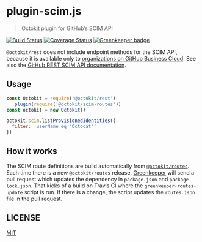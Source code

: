 # plugin-scim.js

> Octokit plugin for GitHub’s SCIM API

[![Build Status](https://travis-ci.org/octokit/plugin-scim.js.svg?branch=master)](https://travis-ci.org/octokit/plugin-scim.js)
[![Coverage Status](https://coveralls.io/repos/octokit/plugin-scim.js/badge.svg?branch=master)](https://coveralls.io/github/octokit/plugin-scim.js?branch=master)
[![Greenkeeper badge](https://badges.greenkeeper.io/octokit/plugin-scim.js.svg)](https://greenkeeper.io/)

`@octokit/rest` does not include endpoint methods for the SCIM API, because it is available only to [organizations on GitHub Business Cloud](https://help.github.com/articles/organization-billing-plans/#business-plan). See also the [GitHub REST SCIM API documentation](https://developer.github.com/v3/scim/).

## Usage

```js
const Octokit = require('@octokit/rest')
  .plugin(require('@octokit/scim-routes'))
const octokit = new Octokit()

octokit.scim.listProvisionedIdentities({
  filter: 'userName eq "Octocat"'
})
```

## How it works

The SCIM route definitions are build automatically from [`@octokit/routes`](https://github.com/octokit/routes). Each time there is a new `@octokit/routes` release, [Greenkeeper](https://greenkeeper.io/) will send a pull request which updates the dependency in `package.json` and `package-lock.json`. That kicks of a build on Travis CI where the `greenkeeper-routes-update` script is run. If there is a change, the script updates the `routes.json` file in the pull request.

## LICENSE

[MIT](LICENSE)
